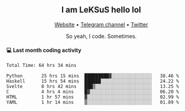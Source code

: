 <h2 align="center">I am LeKSuS hello lol</h2>
<div align="center">
  <a href="https://leksus.net">Website</a> •
  <a href="https://t.me/leksus_was_here">Telegram channel</a> •
  <a href="https://twitter.com/___LeKSuS___">Twitter</a>
</div>
<p align="center">So yeah, I code. Sometimes.</p>

#### :computer: Last month coding activity
<!--START_SECTION:waka-->

```text
Total Time: 64 hrs 34 mins

Python       25 hrs 15 mins  █████████▓░░░░░░░░░░░░░░░   38.46 %
Haskell      15 hrs 54 mins  ██████░░░░░░░░░░░░░░░░░░░   24.22 %
Svelte       8 hrs 42 mins   ███▒░░░░░░░░░░░░░░░░░░░░░   13.25 %
C            4 hrs 4 mins    █▓░░░░░░░░░░░░░░░░░░░░░░░   06.20 %
HTML         1 hr 57 mins    ▓░░░░░░░░░░░░░░░░░░░░░░░░   02.99 %
YAML         1 hr 14 mins    ▒░░░░░░░░░░░░░░░░░░░░░░░░   01.89 %
```

<!--END_SECTION:waka-->

